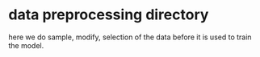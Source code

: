 # data preprocessing directory
here we do sample, modify, selection of the data before it is used to train the model.
